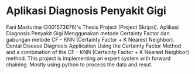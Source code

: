 # Aplikasi Diagnosis Penyakit Gigi
Fani Masturina (2001573676)'s Thesis Project (Project Skripsi). Aplikasi Diagnosis Penyakit Gigi Menggunakan metode Certainty Factor dan gabungan metode CF - KNN (Certainty Factor + K Nearest Neighbor). Dental Disease Diagnosis Application Using the Certainty Factor Method and a combination of the CF - KNN (Certainty Factor + K Nearest Neighbor) method. This project is implementing an expert system with forward chaining. Mostly using python to process the data and resut.
